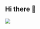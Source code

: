 ## Hi there 👋

<!--
**joojoo1226/joojoo1226** is a ✨ _special_ ✨ repository because its `README.md` (this file) appears on your GitHub profile.

Here are some ideas to get you started:

- 🔭 I’m currently working on ...
- 🌱 I’m currently learning ...
- 👯 I’m looking to collaborate on ...
- 🤔 I’m looking for help with ...
- 💬 Ask me about ...
- 📫 How to reach me: ...
- 😄 Pronouns: ...
- ⚡ Fun fact: ...
-->
<img src="https://capsule-render.vercel.app/api?type=venom&color=auto&section=header&text='Welcom to song'''s place'&fontSize=40" />
<!-- <img src="https://capsule-render.vercel.app/api?type=모양&color=240B3B&height=높이&section=footer&text=텍스트&fontSize=텍스트크기" /> -->
